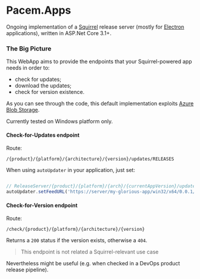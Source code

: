 # Pacem.Apps
Ongoing implementation of 
a [Squirrel](https://github.com/Squirrel) 
release server (mostly for [Electron](https://www.electronjs.org/) 
applications), written in ASP.Net Core 3.1+.

### The Big Picture
This WebApp aims to provide the endpoints that your Squirrel-powered app needs in order to:

- check for updates;
- download the updates;
- check for version existence.

As you can see through the code, this default implementation exploits
[Azure Blob Storage](https://docs.microsoft.com/en-us/azure/storage/blobs/).

Currently tested on Windows platform only.

#### Check-for-Updates endpoint

Route:
```
/{product}/{platform}/{architecture}/{version}/updates/RELEASES
```

When using `autoUpdater` in your application, just set:
```js

// ReleaseServer/{product}/{platform}/{arch}/{currentAppVersion}/updates
autoUpdater.setFeedURL('https://server/my-glorious-app/win32/x64/0.0.1/updates');
```

#### Check-for-Version endpoint

Route:
```
/check/{product}/{platform}/{architecture}/{version}
```

Returns a `200` status if the version exists, otherwise a `404`.

> This endpoint is not related a Squirrel-relevant use case

Nevertheless might be useful (e.g. when checked in a DevOps product release pipeline).
